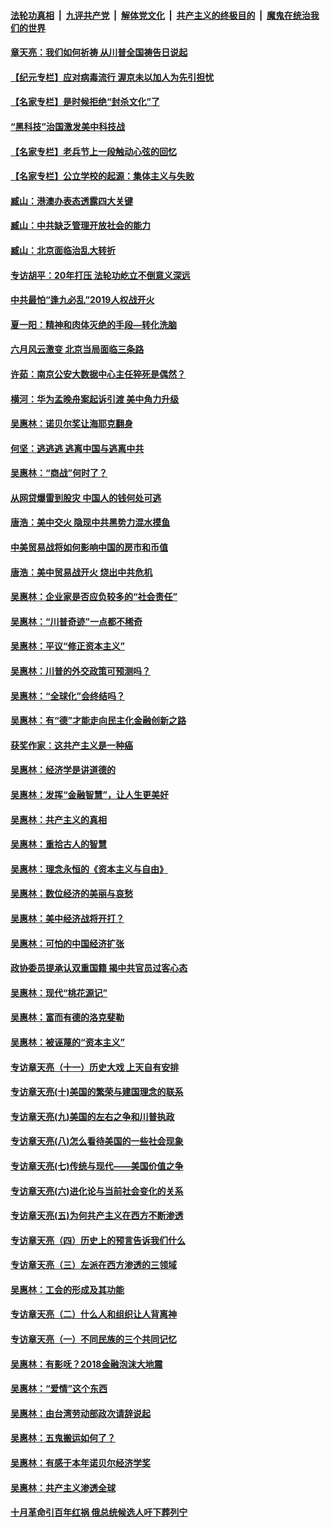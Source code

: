 

####  [法轮功真相](../../../../basic/blob/master/README.md?t=06220910) &nbsp;|&nbsp; [九评共产党](../../../../9ping.md/blob/master/README.md?t=06220910) &nbsp;|&nbsp; [解体党文化](../../../../jtdwh.md/blob/master/README.md?t=06220910)  &nbsp;|&nbsp; [共产主义的终极目的](../../../../gczydzjmd.md/blob/master/README.md?t=06220910) &nbsp;|&nbsp; [魔鬼在统治我们的世界](../../../../mgztzwmdsj.md/blob/master/README.md?t=06220910) 

#### [章天亮：我们如何祈祷 从川普全国祷告日说起](../pages/nsc423/n11944627.md?t=06220910) 

#### [【纪元专栏】应对病毒流行 渥京未以加人为先引担忧](../pages/nsc423/n11875714.md?t=06220910) 

#### [【名家专栏】是时候拒绝“封杀文化”了](../pages/nsc423/n11814093.md?t=06220910) 

#### [“黑科技”治国激发美中科技战](../pages/nsc423/n11638056.md?t=06220910) 

#### [【名家专栏】老兵节上一段触动心弦的回忆](../pages/nsc423/n11646016.md?t=06220910) 

#### [【名家专栏】公立学校的起源：集体主义与失败](../pages/nsc423/n11601833.md?t=06220910) 

#### [臧山：港澳办表态透露四大关键](../pages/nsc423/n11421628.md?t=06220910) 

#### [臧山：中共缺乏管理开放社会的能力](../pages/nsc423/n11407457.md?t=06220910) 

#### [臧山：北京面临治乱大转折](../pages/nsc423/n11406895.md?t=06220910) 

#### [专访胡平：20年打压 法轮功屹立不倒意义深远](../pages/nsc423/n11398800.md?t=06220910) 

#### [中共最怕“逢九必乱”2019人权战开火](../pages/nsc423/n11385248.md?t=06220910) 

#### [夏一阳：精神和肉体灭绝的手段—转化洗脑](../pages/nsc423/n11368250.md?t=06220910) 

#### [六月风云激变 北京当局面临三条路](../pages/nsc423/n11313668.md?t=06220910) 

#### [许茹：南京公安大数据中心主任猝死是偶然？](../pages/nsc423/n11064744.md?t=06220910) 

#### [横河：华为孟晚舟案起诉引渡 美中角力升级](../pages/nsc423/n11027230.md?t=06220910) 

#### [吴惠林：诺贝尔奖让海耶克翻身](../pages/nsc423/n10890049.md?t=06220910) 

#### [何坚：逃逃逃 逃离中国与逃离中共](../pages/nsc423/n10592891.md?t=06220910) 

#### [吴惠林：“商战”何时了？](../pages/nsc423/n10573558.md?t=06220910) 

#### [从网贷爆雷到股灾 中国人的钱何处可逃](../pages/nsc423/n10572800.md?t=06220910) 

#### [唐浩：美中交火 隐现中共黑势力混水摸鱼](../pages/nsc423/n10544040.md?t=06220910) 

#### [中美贸易战将如何影响中国的房市和币值](../pages/nsc423/n10543697.md?t=06220910) 

#### [唐浩：美中贸易战开火 烧出中共危机](../pages/nsc423/n10540126.md?t=06220910) 

#### [吴惠林：企业家是否应负较多的“社会责任”](../pages/nsc423/n10535022.md?t=06220910) 

#### [吴惠林：“川普奇迹”一点都不稀奇](../pages/nsc423/n10512808.md?t=06220910) 

#### [吴惠林：平议“修正资本主义”](../pages/nsc423/n10495724.md?t=06220910) 

#### [吴惠林：川普的外交政策可预测吗？](../pages/nsc423/n10462387.md?t=06220910) 

#### [吴惠林：“全球化”会终结吗？](../pages/nsc423/n10452838.md?t=06220910) 

#### [吴惠林：有“德”才能走向民主化金融创新之路](../pages/nsc423/n10432292.md?t=06220910) 

#### [获奖作家：这共产主义是一种癌](../pages/nsc423/n10431541.md?t=06220910) 

#### [吴惠林：经济学是讲道德的](../pages/nsc423/n10398014.md?t=06220910) 

#### [吴惠林：发挥“金融智慧”，让人生更美好](../pages/nsc423/n10375019.md?t=06220910) 

#### [吴惠林：共产主义的真相](../pages/nsc423/n10351394.md?t=06220910) 

#### [吴惠林：重拾古人的智慧](../pages/nsc423/n10337691.md?t=06220910) 

#### [吴惠林：理念永恒的《资本主义与自由》](../pages/nsc423/n10316274.md?t=06220910) 

#### [吴惠林：数位经济的美丽与哀愁](../pages/nsc423/n10292946.md?t=06220910) 

#### [吴惠林：美中经济战将开打？](../pages/nsc423/n10258825.md?t=06220910) 

#### [吴惠林：可怕的中国经济扩张](../pages/nsc423/n10219147.md?t=06220910) 

#### [政协委员提承认双重国籍 揭中共官员过客心态](../pages/nsc423/n10208809.md?t=06220910) 

#### [吴惠林：现代“桃花源记”](../pages/nsc423/n10185234.md?t=06220910) 

#### [吴惠林：富而有德的洛克斐勒](../pages/nsc423/n10142264.md?t=06220910) 

#### [吴惠林：被诬蔑的“资本主义”](../pages/nsc423/n10124816.md?t=06220910) 

#### [专访章天亮（十一）历史大戏 上天自有安排](../pages/nsc423/n10094905.md?t=06220910) 

#### [专访章天亮(十)美国的繁荣与建国理念的联系](../pages/nsc423/n10094899.md?t=06220910) 

#### [专访章天亮(九)美国的左右之争和川普执政](../pages/nsc423/n10094889.md?t=06220910) 

#### [专访章天亮(八)怎么看待美国的一些社会现象](../pages/nsc423/n10094857.md?t=06220910) 

#### [专访章天亮(七)传统与现代——美国价值之争](../pages/nsc423/n10093140.md?t=06220910) 

#### [专访章天亮(六)进化论与当前社会变化的关系](../pages/nsc423/n10092036.md?t=06220910) 

#### [专访章天亮(五)为何共产主义在西方不断渗透](../pages/nsc423/n10083620.md?t=06220910) 

#### [专访章天亮（四）历史上的预言告诉我们什么](../pages/nsc423/n10083606.md?t=06220910) 

#### [专访章天亮（三）左派在西方渗透的三领域](../pages/nsc423/n10081115.md?t=06220910) 

#### [吴惠林：工会的形成及其功能](../pages/nsc423/n10080633.md?t=06220910) 

#### [专访章天亮（二）什么人和组织让人背离神](../pages/nsc423/n10076637.md?t=06220910) 

#### [专访章天亮（一）不同民族的三个共同记忆](../pages/nsc423/n10074188.md?t=06220910) 

#### [吴惠林：有影呒？2018金融泡沫大地震](../pages/nsc423/n10040534.md?t=06220910) 

#### [吴惠林：“爱情”这个东西](../pages/nsc423/n10019423.md?t=06220910) 

#### [吴惠林：由台湾劳动部政次请辞说起](../pages/nsc423/n9979679.md?t=06220910) 

#### [吴惠林：五鬼搬运如何了？](../pages/nsc423/n9925338.md?t=06220910) 

#### [吴惠林：有感于本年诺贝尔经济学奖](../pages/nsc423/n9871883.md?t=06220910) 

#### [吴惠林：共产主义渗透全球](../pages/nsc423/n9812748.md?t=06220910) 

#### [十月革命引百年红祸 俄总统候选人吁下葬列宁](../pages/nsc423/n9810182.md?t=06220910) 

